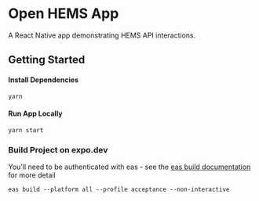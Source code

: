 # Open HEMS App
A React Native app demonstrating HEMS API interactions.

## Getting Started
#### Install Dependencies
```
yarn
```

#### Run App Locally
```
yarn start
```

### Build Project on expo.dev
You'll need to be authenticated with eas - see the [eas build documentation](https://docs.expo.dev/build/introduction/) for more detail
```
eas build --platform all --profile acceptance --non-interactive
```
